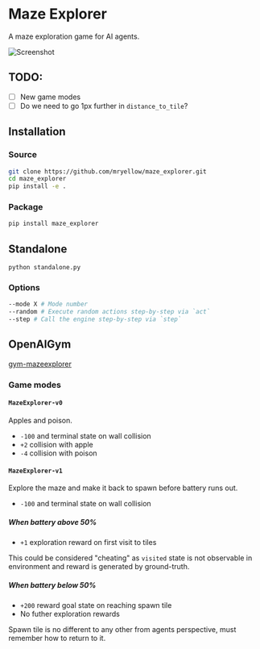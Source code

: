 # Maze Explorer

A maze exploration game for AI agents.

![Screenshot](https://raw.githubusercontent.com/mryellow/maze_explorer/master/assets/screen_001.jpg)

## TODO:

* [ ] New game modes
* [ ] Do we need to go 1px further in `distance_to_tile`?

## Installation

### Source

```bash
git clone https://github.com/mryellow/maze_explorer.git
cd maze_explorer
pip install -e .
```

### Package

```bash
pip install maze_explorer
```

## Standalone

`python standalone.py`

### Options

```bash
--mode X # Mode number
--random # Execute random actions step-by-step via `act`
--step # Call the engine step-by-step via `step`
```


## OpenAIGym

[gym-mazeexplorer](https://github.com/mryellow/gym-mazeexplorer)

### Game modes

#### `MazeExplorer-v0`

Apples and poison.

* `-100` and terminal state on wall collision
* `+2` collision with apple
* `-4` collision with poison

#### `MazeExplorer-v1`

Explore the maze and make it back to spawn before battery runs out.

* `-100` and terminal state on wall collision

##### When battery above 50%

* `+1` exploration reward on first visit to tiles

This could be considered "cheating" as `visited` state is not observable in environment and reward is generated by ground-truth.

##### When battery below 50%

* `+200` reward goal state on reaching spawn tile
* No futher exploration rewards

Spawn tile is no different to any other from agents perspective, must remember how to return to it.
